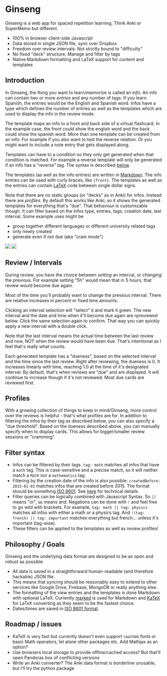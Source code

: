 # Ginseng

Ginseng is a web app for spaced repetition learning. Think Anki or SuperMemo but different.
- 100% in browser client-side Javascript
- Data stored in single JSON file, sync over Dropbox
- Freedom over review intervals. Not strictly bound to "difficulty"
- No fixed "deck" structure. Manage and filter by tags
- Native Markdown formatting and LaTeX support for content and templates

## Introduction
In Ginseng, the thing you want to learn/memorize is called an *info*. An info can contain two or more *entries* and any number of tags. If you learn Spanish, the entries would be the English and Spanish word. Infos have a type which defines the number of entries as well as the templates which are used to display the info in the review mode.

The template maps an info to a front and back side of a virtual flashcard. In the example case, the front could show the english word and the back could show the spanish word. More than one template can be created from an info: For example if you also want to test the reverse relation. Or you might want to include a note entry that gets displayed along.

Templates can have to a condition so they only get generated when that condition is matched. For example a reverse template will only be generated if an info has a "reverse" tag. The syntax is described [below](#filter).

The templates (as well as the info entries) are written in [Markdown](http://en.wikipedia.org/wiki/Markdown). The info entries can be used with curly braces, like `{front}`. The templates as well as the entries can contain [LaTeX](http://en.wikipedia.org/wiki/LaTeX) code between single dollar signs.

Note that there are no static groups (or "decks" as in Anki) for infos. Instead there are *profiles*. By default this works like Anki, so it shows the generated templates for everything that's "due". That behaviour is customizable though. It can filter based on the infos type, entries, tags, creation date, last interval. Some example uses might be
- group together different languages or different university related tags
- only newly created
- generate even if not due (aka "cram mode")

![](https://github.com/s9w/Ginseng/raw/master/doc/pipeline1.png)
![](https://github.com/s9w/Ginseng/raw/master/doc/pipeline2.png)

## Review / Intervals
During review, you have the choice between *setting* an interval, or *changing* the previous. For example setting "5h" would mean that in 5 hours, that review would become due again.

Most of the time you'll probably want to change the previous interval. There are relative increases in percent or fixed time amounts.

Clicking an interval selection will "select" it and mark it green. The new interval and the date and time when it'll become due again are rpreviewed below. Click the same selection again to confirm. That way you can quickly apply a new interval with a double click.

Note that the last interval means the actual time between the last review and now, NOT when the review would have been due. That's intentional as I feel that's really what counts.

Each generated template has a "dueness", based on the selected interval and the time since the last review. Right after reviewing, the dueness is 0. It increases linearly with time, reaching 1.0 at the time of it's designated interval. By default, that's when reviews are "due" and are displayed. It will continue to increase though if it's not reviewed. Most due cards are reviewed first.

## Profiles
With a growing collection of things to keep in mind/Ginseng, more control over the reviews is helpful - that's what profiles are for. In addition to filtering the infos by their tag as described below, you can also specify a "due threshold". Based on the dueness described above, you can manually specify when to display cards. This allows for bigger/smaller review sessions or "cramming".

## Filter syntax
- Infos can be filtered by their tags. `tag: math` matches all infos that have a `math` tag. This is case-sensitive and a precise match, so it will neither match a `Math` nor a `mathematics` tag.
- Filtering by the creation date of the info is also possible: `createdBefore: 2015-01-01` matches infos that are created before 2015. The format should be something [ISO 8601](http://en.wikipedia.org/wiki/ISO_8601). See [here](http://momentjs.com/docs/#/parsing/) for technical details.
- Filter queries can be logically combined with Javascript Syntax. So `||` means "or", `&&` means and. Negations can be done with `!` and feel free to go wild with brackets. For example, `tag: math || tag: physics` matches all infos with either a math or a physics tag. And `!(tag: french) || tag: important` matches everything but french... unless it's important (tag-wise).
- These filters can be applied to the templates as well as review profiles!

## Philosophy / Goals
Ginseng and the underlying data format are designed to be as open and robust as possible
- All data is saved in a straightforward human-readable (and therefore hackable) JSON file.
- This means that syncing should be reasonably easy to extend to other services like Google Drive, Firebase, MongoDB or really anything else.
- The formatting of the view entries and the templates is done Markdown with optional LaTeX. Currently [marked](https://github.com/chjj/marked) is used for Markdown and [KaTeX](https://github.com/Khan/KaTeX) for LaTeX converting as they seem to be the fastest choice.
- Dates/times are saved in [ISO 8601 format](http://en.wikipedia.org/wiki/ISO_8601).

## Roadmap / issues
- KaTeX is very fast but currently doesn't even support `\mathbb` fonts or basic Math operators, let alone other packages etc. Add Mathjax as an option?
- Use browsers local storage to provide offline/cached access? But that'll open Pandoras box of conflicting versions
- Write an Anki converter? The Anki data format is borderline unusable, but I'll try the python package